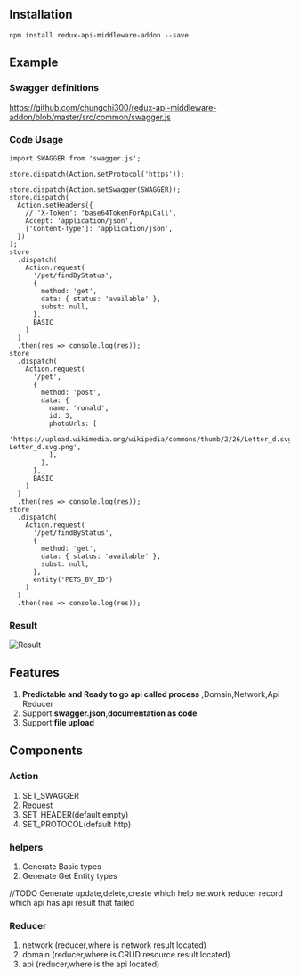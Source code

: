 ## Installation
```
npm install redux-api-middleware-addon --save
```
## Example

### Swagger definitions
https://github.com/chungchi300/redux-api-middleware-addon/blob/master/src/common/swagger.js

### Code Usage
```
import SWAGGER from 'swagger.js';

store.dispatch(Action.setProtocol('https'));

store.dispatch(Action.setSwagger(SWAGGER));
store.dispatch(
  Action.setHeaders({
    // 'X-Token': 'base64TokenForApiCall',
    Accept: 'application/json',
    ['Content-Type']: 'application/json',
  })
);
store
  .dispatch(
    Action.request(
      '/pet/findByStatus',
      {
        method: 'get',
        data: { status: 'available' },
        subst: null,
      },
      BASIC
    )
  )
  .then(res => console.log(res));
store
  .dispatch(
    Action.request(
      '/pet',
      {
        method: 'post',
        data: {
          name: 'ronald',
          id: 3,
          photoUrls: [
            'https://upload.wikimedia.org/wikipedia/commons/thumb/2/26/Letter_d.svg/1200px-Letter_d.svg.png',
          ],
        },
      },
      BASIC
    )
  )
  .then(res => console.log(res));
store
  .dispatch(
    Action.request(
      '/pet/findByStatus',
      {
        method: 'get',
        data: { status: 'available' },
        subst: null,
      },
      entity('PETS_BY_ID')
    )
  )
  .then(res => console.log(res));
  ```
### Result
![Result](http://jeff-chung.com/blog_accessary/blog_images/repo/redux-middleware-api-addon.png)


## Features
1. **Predictable and Ready to go api called process** ,Domain,Network,Api Reducer
2. Support **swagger.json**,**documentation as code**
3. Support **file upload**

## Components

### Action
1. SET_SWAGGER
2. Request
3. SET_HEADER(default empty)
4. SET_PROTOCOL(default http)

### helpers
1. Generate Basic types
2. Generate Get Entity types

//TODO
Generate update,delete,create which help network reducer record which api has api result that failed

### Reducer
1. network (reducer,where is network result located)
2. domain (reducer,where is CRUD resource result located)
3. api (reducer,where is the api located)

